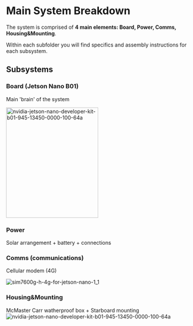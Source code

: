 # Main System Breakdown
The system is comprised of **4 main elements: Board, Power, Comms, Housing&Mounting**.
<p>Within each subfolder you will find specifics and assembly instructions for each subsystem.

## Subsystems
### Board (Jetson Nano B01)
Main 'brain' of the system

<img src="https://user-images.githubusercontent.com/52707386/115441078-50228180-a1c5-11eb-9051-7f0f518564c5.jpg" alt="nvidia-jetson-nano-developer-kit-b01-945-13450-0000-100-64a" style="width:250px;height:300px;">

### Power
Solar arrangement + battery + connections
### Comms (communications)
Cellular modem (4G)

![sim7600g-h-4g-for-jetson-nano-1_1](https://user-images.githubusercontent.com/52707386/115441326-94ae1d00-a1c5-11eb-956d-02d8e6f06c78.jpg)

### Housing&Mounting
McMaster Carr watherproof box + Starboard mounting
![nvidia-jetson-nano-developer-kit-b01-945-13450-0000-100-64a](https://user-images.githubusercontent.com/52707386/115441078-50228180-a1c5-11eb-9051-7f0f518564c5.jpg)
